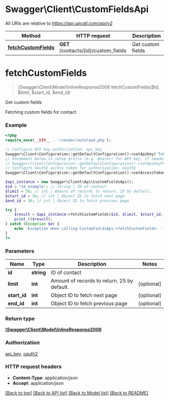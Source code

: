 # Swagger\Client\CustomFieldsApi

All URIs are relative to *https://api.upcall.com/api/v2*

Method | HTTP request | Description
------------- | ------------- | -------------
[**fetchCustomFields**](CustomFieldsApi.md#fetchCustomFields) | **GET** /contacts/{id}/custom_fields | Get custom fields


# **fetchCustomFields**
> \Swagger\Client\Model\InlineResponse2006 fetchCustomFields($id, $limit, $start_id, $end_id)

Get custom fields

Fetching custom fields for contact

### Example
```php
<?php
require_once(__DIR__ . '/vendor/autoload.php');

// Configure API key authorization: api_key
Swagger\Client\Configuration::getDefaultConfiguration()->setApiKey('Token', 'YOUR_API_KEY');
// Uncomment below to setup prefix (e.g. Bearer) for API key, if needed
// Swagger\Client\Configuration::getDefaultConfiguration()->setApiKeyPrefix('Token', 'Bearer');
// Configure OAuth2 access token for authorization: oauth2
Swagger\Client\Configuration::getDefaultConfiguration()->setAccessToken('YOUR_ACCESS_TOKEN');

$api_instance = new Swagger\Client\Api\CustomFieldsApi();
$id = "id_example"; // string | ID of contact
$limit = 56; // int | Amount of records to return. 25 by default.
$start_id = 56; // int | Object ID to fetch next page
$end_id = 56; // int | Object ID to fetch previous page

try {
    $result = $api_instance->fetchCustomFields($id, $limit, $start_id, $end_id);
    print_r($result);
} catch (Exception $e) {
    echo 'Exception when calling CustomFieldsApi->fetchCustomFields: ', $e->getMessage(), PHP_EOL;
}
?>
```

### Parameters

Name | Type | Description  | Notes
------------- | ------------- | ------------- | -------------
 **id** | **string**| ID of contact |
 **limit** | **int**| Amount of records to return. 25 by default. | [optional]
 **start_id** | **int**| Object ID to fetch next page | [optional]
 **end_id** | **int**| Object ID to fetch previous page | [optional]

### Return type

[**\Swagger\Client\Model\InlineResponse2006**](../Model/InlineResponse2006.md)

### Authorization

[api_key](../../README.md#api_key), [oauth2](../../README.md#oauth2)

### HTTP request headers

 - **Content-Type**: application/json
 - **Accept**: application/json

[[Back to top]](#) [[Back to API list]](../../README.md#documentation-for-api-endpoints) [[Back to Model list]](../../README.md#documentation-for-models) [[Back to README]](../../README.md)

